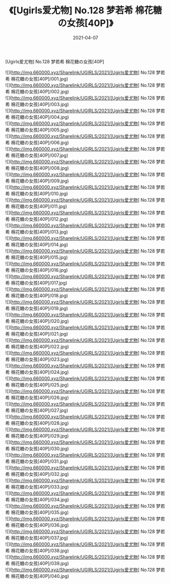 ﻿---
layout: post
title:  《[Ugirls爱尤物] No.128 梦若希 棉花糖の女孩[40P]》
date:   2021-04-07
img: http://img.660000.xyz/Sharelink/UGIRLS/2021/[Ugirls爱尤物] No.128 梦若希 棉花糖の女孩[40P]/000.jpg
categories: [美女, 清纯, 唯美]
---

[Ugirls爱尤物] No.128 梦若希 棉花糖の女孩[40P]

  ![](http://img.660000.xyz/Sharelink/UGIRLS/2021/[Ugirls爱尤物] No.128 梦若希 棉花糖の女孩[40P]/001.jpg) <br> ![](http://img.660000.xyz/Sharelink/UGIRLS/2021/[Ugirls爱尤物] No.128 梦若希 棉花糖の女孩[40P]/002.jpg) <br> ![](http://img.660000.xyz/Sharelink/UGIRLS/2021/[Ugirls爱尤物] No.128 梦若希 棉花糖の女孩[40P]/003.jpg) <br> ![](http://img.660000.xyz/Sharelink/UGIRLS/2021/[Ugirls爱尤物] No.128 梦若希 棉花糖の女孩[40P]/004.jpg) <br> ![](http://img.660000.xyz/Sharelink/UGIRLS/2021/[Ugirls爱尤物] No.128 梦若希 棉花糖の女孩[40P]/005.jpg) <br> ![](http://img.660000.xyz/Sharelink/UGIRLS/2021/[Ugirls爱尤物] No.128 梦若希 棉花糖の女孩[40P]/006.jpg) <br> ![](http://img.660000.xyz/Sharelink/UGIRLS/2021/[Ugirls爱尤物] No.128 梦若希 棉花糖の女孩[40P]/007.jpg) <br> ![](http://img.660000.xyz/Sharelink/UGIRLS/2021/[Ugirls爱尤物] No.128 梦若希 棉花糖の女孩[40P]/008.jpg) <br> ![](http://img.660000.xyz/Sharelink/UGIRLS/2021/[Ugirls爱尤物] No.128 梦若希 棉花糖の女孩[40P]/009.jpg) <br> ![](http://img.660000.xyz/Sharelink/UGIRLS/2021/[Ugirls爱尤物] No.128 梦若希 棉花糖の女孩[40P]/010.jpg) <br> ![](http://img.660000.xyz/Sharelink/UGIRLS/2021/[Ugirls爱尤物] No.128 梦若希 棉花糖の女孩[40P]/011.jpg) <br> ![](http://img.660000.xyz/Sharelink/UGIRLS/2021/[Ugirls爱尤物] No.128 梦若希 棉花糖の女孩[40P]/012.jpg) <br> ![](http://img.660000.xyz/Sharelink/UGIRLS/2021/[Ugirls爱尤物] No.128 梦若希 棉花糖の女孩[40P]/013.jpg) <br> ![](http://img.660000.xyz/Sharelink/UGIRLS/2021/[Ugirls爱尤物] No.128 梦若希 棉花糖の女孩[40P]/014.jpg) <br> ![](http://img.660000.xyz/Sharelink/UGIRLS/2021/[Ugirls爱尤物] No.128 梦若希 棉花糖の女孩[40P]/015.jpg) <br> ![](http://img.660000.xyz/Sharelink/UGIRLS/2021/[Ugirls爱尤物] No.128 梦若希 棉花糖の女孩[40P]/016.jpg) <br> ![](http://img.660000.xyz/Sharelink/UGIRLS/2021/[Ugirls爱尤物] No.128 梦若希 棉花糖の女孩[40P]/017.jpg) <br> ![](http://img.660000.xyz/Sharelink/UGIRLS/2021/[Ugirls爱尤物] No.128 梦若希 棉花糖の女孩[40P]/018.jpg) <br> ![](http://img.660000.xyz/Sharelink/UGIRLS/2021/[Ugirls爱尤物] No.128 梦若希 棉花糖の女孩[40P]/019.jpg) <br> ![](http://img.660000.xyz/Sharelink/UGIRLS/2021/[Ugirls爱尤物] No.128 梦若希 棉花糖の女孩[40P]/020.jpg) <br> ![](http://img.660000.xyz/Sharelink/UGIRLS/2021/[Ugirls爱尤物] No.128 梦若希 棉花糖の女孩[40P]/021.jpg) <br> ![](http://img.660000.xyz/Sharelink/UGIRLS/2021/[Ugirls爱尤物] No.128 梦若希 棉花糖の女孩[40P]/022.jpg) <br> ![](http://img.660000.xyz/Sharelink/UGIRLS/2021/[Ugirls爱尤物] No.128 梦若希 棉花糖の女孩[40P]/023.jpg) <br> ![](http://img.660000.xyz/Sharelink/UGIRLS/2021/[Ugirls爱尤物] No.128 梦若希 棉花糖の女孩[40P]/024.jpg) <br> ![](http://img.660000.xyz/Sharelink/UGIRLS/2021/[Ugirls爱尤物] No.128 梦若希 棉花糖の女孩[40P]/025.jpg) <br> ![](http://img.660000.xyz/Sharelink/UGIRLS/2021/[Ugirls爱尤物] No.128 梦若希 棉花糖の女孩[40P]/026.jpg) <br> ![](http://img.660000.xyz/Sharelink/UGIRLS/2021/[Ugirls爱尤物] No.128 梦若希 棉花糖の女孩[40P]/027.jpg) <br> ![](http://img.660000.xyz/Sharelink/UGIRLS/2021/[Ugirls爱尤物] No.128 梦若希 棉花糖の女孩[40P]/028.jpg) <br> ![](http://img.660000.xyz/Sharelink/UGIRLS/2021/[Ugirls爱尤物] No.128 梦若希 棉花糖の女孩[40P]/029.jpg) <br> ![](http://img.660000.xyz/Sharelink/UGIRLS/2021/[Ugirls爱尤物] No.128 梦若希 棉花糖の女孩[40P]/030.jpg) <br> ![](http://img.660000.xyz/Sharelink/UGIRLS/2021/[Ugirls爱尤物] No.128 梦若希 棉花糖の女孩[40P]/031.jpg) <br> ![](http://img.660000.xyz/Sharelink/UGIRLS/2021/[Ugirls爱尤物] No.128 梦若希 棉花糖の女孩[40P]/032.jpg) <br> ![](http://img.660000.xyz/Sharelink/UGIRLS/2021/[Ugirls爱尤物] No.128 梦若希 棉花糖の女孩[40P]/033.jpg) <br> ![](http://img.660000.xyz/Sharelink/UGIRLS/2021/[Ugirls爱尤物] No.128 梦若希 棉花糖の女孩[40P]/034.jpg) <br> ![](http://img.660000.xyz/Sharelink/UGIRLS/2021/[Ugirls爱尤物] No.128 梦若希 棉花糖の女孩[40P]/035.jpg) <br> ![](http://img.660000.xyz/Sharelink/UGIRLS/2021/[Ugirls爱尤物] No.128 梦若希 棉花糖の女孩[40P]/036.jpg) <br> ![](http://img.660000.xyz/Sharelink/UGIRLS/2021/[Ugirls爱尤物] No.128 梦若希 棉花糖の女孩[40P]/037.jpg) <br> ![](http://img.660000.xyz/Sharelink/UGIRLS/2021/[Ugirls爱尤物] No.128 梦若希 棉花糖の女孩[40P]/038.jpg) <br> ![](http://img.660000.xyz/Sharelink/UGIRLS/2021/[Ugirls爱尤物] No.128 梦若希 棉花糖の女孩[40P]/039.jpg) <br> ![](http://img.660000.xyz/Sharelink/UGIRLS/2021/[Ugirls爱尤物] No.128 梦若希 棉花糖の女孩[40P]/040.jpg) <br>